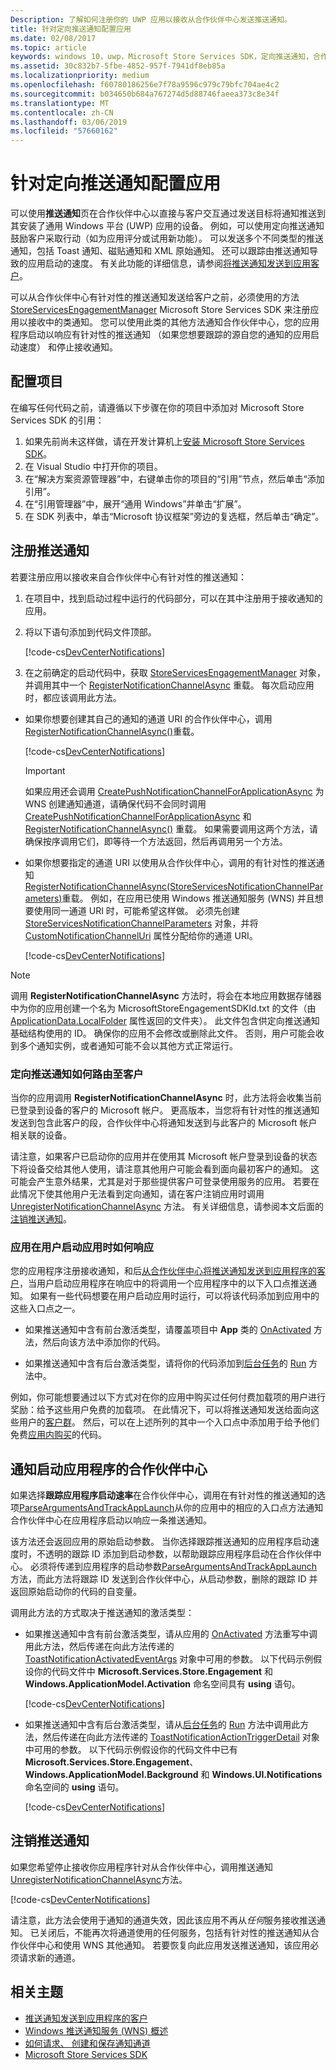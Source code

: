 ```yaml
---
Description: 了解如何注册你的 UWP 应用以接收从合作伙伴中心发送推送通知。
title: 针对定向推送通知配置应用
ms.date: 02/08/2017
ms.topic: article
keywords: windows 10，uwp，Microsoft Store Services SDK，定向推送通知，合作伙伴中心
ms.assetid: 30c832b7-5fbe-4852-957f-7941df8eb85a
ms.localizationpriority: medium
ms.openlocfilehash: f60780186256e7f78a9596c979c79bfc704ae4c2
ms.sourcegitcommit: b034650b684a767274d5d88746faeea373c8e34f
ms.translationtype: MT
ms.contentlocale: zh-CN
ms.lasthandoff: 03/06/2019
ms.locfileid: "57660162"
---
```

# <a name="configure-your-app-for-targeted-push-notifications"></a>针对定向推送通知配置应用

可以使用**推送通知**页在合作伙伴中心以直接与客户交互通过发送目标将通知推送到其安装了通用 Windows 平台 (UWP) 应用的设备。 例如，可以使用定向推送通知鼓励客户采取行动（如为应用评分或试用新功能）。 可以发送多个不同类型的推送通知，包括 Toast 通知、磁贴通知和 XML 原始通知。 还可以跟踪由推送通知导致的应用启动的速度。 有关此功能的详细信息，请参阅[将推送通知发送到应用客户](../publish/send-push-notifications-to-your-apps-customers.md)。

可以从合作伙伴中心有针对性的推送通知发送给客户之前，必须使用的方法[StoreServicesEngagementManager](https://docs.microsoft.com/uwp/api/microsoft.services.store.engagement.storeservicesengagementmanager) Microsoft Store Services SDK 来注册应用以接收中的类通知。 您可以使用此类的其他方法通知合作伙伴中心，您的应用程序启动以响应有针对性的推送通知 （如果您想要跟踪的源自您的通知的应用启动速度） 和停止接收通知。

## <a name="configure-your-project"></a>配置项目

在编写任何代码之前，请遵循以下步骤在你的项目中添加对 Microsoft Store Services SDK 的引用：

1. 如果先前尚未这样做，请在开发计算机上[安装 Microsoft Store Services SDK](microsoft-store-services-sdk.md#install-the-sdk)。 
2. 在 Visual Studio 中打开你的项目。
3. 在“解决方案资源管理器”中，右键单击你的项目的“引用”节点，然后单击“添加引用”。
4. 在“引用管理器”中，展开“通用 Windows”并单击“扩展”。
5. 在 SDK 列表中，单击“Microsoft 协议框架”旁边的复选框，然后单击“确定”。

## <a name="register-for-push-notifications"></a>注册推送通知

若要注册应用以接收来自合作伙伴中心有针对性的推送通知：

1. 在项目中，找到启动过程中运行的代码部分，可以在其中注册用于接收通知的应用。
2. 将以下语句添加到代码文件顶部。

    [!code-cs[DevCenterNotifications](./code/StoreSDKSamples/cs/DevCenterNotifications.cs#EngagementNamespace)]

3. 在之前确定的启动代码中，获取 [StoreServicesEngagementManager](https://docs.microsoft.com/uwp/api/microsoft.services.store.engagement.storeservicesengagementmanager) 对象，并调用其中一个 [RegisterNotificationChannelAsync](https://docs.microsoft.com/uwp/api/microsoft.services.store.engagement.storeservicesengagementmanager.registernotificationchannelasync) 重载。 每次启动应用时，都应该调用此方法。

  * 如果你想要创建其自己的通知的通道 URI 的合作伙伴中心，调用[RegisterNotificationChannelAsync()](https://docs.microsoft.com/uwp/api/microsoft.services.store.engagement.storeservicesengagementmanager.registernotificationchannelasync)重载。

      [!code-cs[DevCenterNotifications](./code/StoreSDKSamples/cs/DevCenterNotifications.cs#RegisterNotificationChannelAsync1)]
      > [!IMPORTANT]
      > 如果应用还会调用 [CreatePushNotificationChannelForApplicationAsync](https://docs.microsoft.com/uwp/api/windows.networking.pushnotifications.pushnotificationchannelmanager.createpushnotificationchannelforapplicationasync) 为 WNS 创建通知通道，请确保代码不会同时调用 [CreatePushNotificationChannelForApplicationAsync](https://docs.microsoft.com/uwp/api/windows.networking.pushnotifications.pushnotificationchannelmanager.createpushnotificationchannelforapplicationasync) 和 [RegisterNotificationChannelAsync()](https://docs.microsoft.com/uwp/api/microsoft.services.store.engagement.storeservicesengagementmanager.registernotificationchannelasync) 重载。 如果需要调用这两个方法，请确保按序调用它们，即等待一个方法返回，然后再调用另一个方法。

  * 如果你想要指定的通道 URI 以使用从合作伙伴中心，调用的有针对性的推送通知[RegisterNotificationChannelAsync(StoreServicesNotificationChannelParameters)](https://docs.microsoft.com/uwp/api/microsoft.services.store.engagement.storeservicesengagementmanager.registernotificationchannelasync)重载。 例如，在应用已使用 Windows 推送通知服务 (WNS) 并且想要使用同一通道 URI 时，可能希望这样做。 必须先创建 [StoreServicesNotificationChannelParameters](https://docs.microsoft.com/uwp/api/microsoft.services.store.engagement.storeservicesnotificationchannelparameters) 对象，并将 [CustomNotificationChannelUri](https://docs.microsoft.com/uwp/api/microsoft.services.store.engagement.storeservicesnotificationchannelparameters.customnotificationchanneluri) 属性分配给你的通道 URI。

      [!code-cs[DevCenterNotifications](./code/StoreSDKSamples/cs/DevCenterNotifications.cs#RegisterNotificationChannelAsync2)]

> [!NOTE]
> 调用 **RegisterNotificationChannelAsync** 方法时，将会在本地应用数据存储器中为你的应用创建一个名为 MicrosoftStoreEngagementSDKId.txt 的文件（由 [ApplicationData.LocalFolder](https://docs.microsoft.com/uwp/api/Windows.Storage.ApplicationData.LocalFolder) 属性返回的文件夹）。 此文件包含供定向推送通知基础结构使用的 ID。 确保你的应用不会修改或删除此文件。 否则，用户可能会收到多个通知实例，或者通知可能不会以其他方式正常运行。

<span id="notification-customers" />

### <a name="how-targeted-push-notifications-are-routed-to-customers"></a>定向推送通知如何路由至客户

当你的应用调用 **RegisterNotificationChannelAsync** 时，此方法将会收集当前已登录到设备的客户的 Microsoft 帐户。 更高版本，当您将有针对性的推送通知发送到包含此客户的段，合作伙伴中心将通知发送到与此客户的 Microsoft 帐户相关联的设备。

请注意，如果客户已启动你的应用并在使用其 Microsoft 帐户登录到设备的状态下将设备交给其他人使用，请注意其他用户可能会看到面向最初客户的通知。 这可能会产生意外结果，尤其是对于那些提供客户可登录使用服务的应用。 若要在此情况下使其他用户无法看到定向通知，请在客户注销应用时调用 [UnregisterNotificationChannelAsync](https://docs.microsoft.com/uwp/api/microsoft.services.store.engagement.storeservicesengagementmanager.unregisternotificationchannelasync) 方法。 有关详细信息，请参阅本文后面的[注销推送通知](#unregister)。

### <a name="how-your-app-responds-when-the-user-launches-your-app"></a>应用在用户启动应用时如何响应

您的应用程序注册接收通知，和后[从合作伙伴中心将推送通知发送到应用程序的客户](../publish/send-push-notifications-to-your-apps-customers.md)，当用户启动应用程序在响应中的将调用一个应用程序中的以下入口点推送通知。 如果有一些代码想要在用户启动应用时运行，可以将该代码添加到应用中的这些入口点之一。

  * 如果推送通知中含有前台激活类型，请覆盖项目中 **App** 类的 [OnActivated](https://docs.microsoft.com/uwp/api/windows.ui.xaml.application.onactivated) 方法，然后向该方法中添加你的代码。

  * 如果推送通知中含有后台激活类型，请将你的代码添加到[后台任务](../launch-resume/support-your-app-with-background-tasks.md)的 [Run](https://docs.microsoft.com/uwp/api/windows.applicationmodel.background.ibackgroundtask.run) 方法中。

例如，你可能想要通过以下方式对在你的应用中购买过任何付费加载项的用户进行奖励：给予这些用户免费的加载项。 在此情况下，可以将推送通知发送给面向这些用户的[客户群](../publish/create-customer-segments.md)。 然后，可以在上述所列的其中一个入口点中添加用于给予他们免费[应用内购买](in-app-purchases-and-trials.md)的代码。

## <a name="notify-partner-center-of-your-app-launch"></a>通知启动应用程序的合作伙伴中心

如果选择**跟踪应用程序启动速率**在合作伙伴中心，调用在有针对性的推送通知的选项[ParseArgumentsAndTrackAppLaunch](https://docs.microsoft.com/uwp/api/microsoft.services.store.engagement.storeservicesengagementmanager.parseargumentsandtrackapplaunch)从你的应用中的相应的入口点方法通知合作伙伴中心在应用程序启动以响应一条推送通知。

该方法还会返回应用的原始启动参数。 当你选择跟踪推送通知的应用程序启动速度时，不透明的跟踪 ID 添加到启动参数，以帮助跟踪应用程序启动在合作伙伴中心。 必须将传递到应用程序的启动参数[ParseArgumentsAndTrackAppLaunch](https://docs.microsoft.com/uwp/api/microsoft.services.store.engagement.storeservicesengagementmanager.parseargumentsandtrackapplaunch)方法，而此方法将跟踪 ID 发送到合作伙伴中心，从启动参数，删除的跟踪 ID 并返回原始启动你的代码的自变量。

调用此方法的方式取决于推送通知的激活类型：

* 如果推送通知中含有前台激活类型，请从应用的 [OnActivated](https://docs.microsoft.com/uwp/api/windows.ui.xaml.application.onactivated) 方法重写中调用此方法，然后传递在向此方法传递的 [ToastNotificationActivatedEventArgs](https://docs.microsoft.com/uwp/api/Windows.ApplicationModel.Activation.ToastNotificationActivatedEventArgs) 对象中可用的参数。 以下代码示例假设你的代码文件中 **Microsoft.Services.Store.Engagement** 和 **Windows.ApplicationModel.Activation** 命名空间具有 **using** 语句。

  [!code-cs[DevCenterNotifications](./code/StoreSDKSamples/cs/App.xaml.cs#OnActivated)]

* 如果推送通知中含有后台激活类型，请从[后台任务](../launch-resume/support-your-app-with-background-tasks.md)的 [Run](https://docs.microsoft.com/uwp/api/windows.applicationmodel.background.ibackgroundtask.run) 方法中调用此方法，然后传递在向此方法传递的 [ToastNotificationActionTriggerDetail](https://docs.microsoft.com/uwp/api/Windows.UI.Notifications.ToastNotificationActionTriggerDetail) 对象中可用的参数。 以下代码示例假设你的代码文件中已有 **Microsoft.Services.Store.Engagement**、**Windows.ApplicationModel.Background** 和 **Windows.UI.Notifications** 命名空间的 **using** 语句。

  [!code-cs[DevCenterNotifications](./code/StoreSDKSamples/cs/DevCenterNotifications.cs#Run)]

<span id="unregister" />

## <a name="unregister-for-push-notifications"></a>注销推送通知

如果您希望停止接收你应用程序针对从合作伙伴中心，调用推送通知[UnregisterNotificationChannelAsync](https://docs.microsoft.com/uwp/api/microsoft.services.store.engagement.storeservicesengagementmanager.unregisternotificationchannelasync)方法。

[!code-cs[DevCenterNotifications](./code/StoreSDKSamples/cs/DevCenterNotifications.cs#UnregisterNotificationChannelAsync)]

请注意，此方法会使用于通知的通道失效，因此该应用不再从*任何*服务接收推送通知。 已关闭后，不能再次将通道使用的任何服务，包括有针对性的推送通知从合作伙伴中心和使用 WNS 其他通知。 若要恢复向此应用发送推送通知，该应用必须请求新的通道。

## <a name="related-topics"></a>相关主题

* [推送通知发送到应用程序的客户](../publish/send-push-notifications-to-your-apps-customers.md)
* [Windows 推送通知服务 (WNS) 概述](https://docs.microsoft.com/windows/uwp/design/shell/tiles-and-notifications/windows-push-notification-services--wns--overview)
* [如何请求、 创建和保存通知通道](https://docs.microsoft.com/previous-versions/windows/apps/hh868221(v=win.10))
* [Microsoft Store Services SDK](https://docs.microsoft.com/windows/uwp/monetize/microsoft-store-services-sdk)
